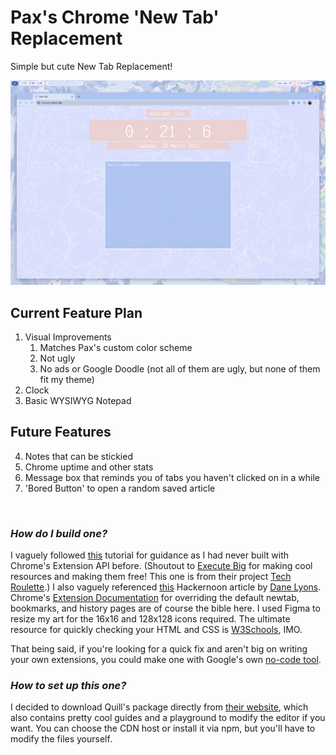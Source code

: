 # Pax's Chrome 'New Tab' Replacement
Simple but cute New Tab Replacement!

![Screenshot of current version](newtab.png)

## Current Feature Plan
1. Visual Improvements
	1. Matches Pax's custom color scheme
	2. Not ugly
	3. No ads or Google Doodle
	(not all of them are ugly, but none of them fit my theme)
2. Clock
3. Basic WYSIWYG Notepad

## Future Features
4. Notes that can be stickied
5. Chrome uptime and other stats
6. Message box that reminds you of tabs you haven't clicked on in a while
7. 'Bored Button' to open a random saved article

<br>

### *How do I build one?*

I vaguely followed [this](https://executebig.notion.site/Building-a-New-Tab-page-d3cb4360ec90493c8c5aa0cb3570239e) tutorial for guidance as I had never built with Chrome's Extension API before. (Shoutout to [Execute Big](https://executebig.org/) for making cool resources and making them free! This one is from their project [Tech Roulette](https://techroulette.xyz/).)
I also vaguely referenced [this](https://hackernoon.com/building-a-new-tab-chrome-extension-with-zero-dependencies-5zlh3ue6) Hackernoon article by [Dane Lyons](https://hackernoon.com/u/Dane).
Chrome's [Extension Documentation](https://developer.chrome.com/docs/extensions/mv3/override/) for overriding the default newtab, bookmarks, and history pages are of course the bible here.
I used Figma to resize my art for the 16x16 and 128x128 icons required.
The ultimate resource for quickly checking your HTML and CSS is [W3Schools](https://www.w3schools.com/), IMO.

That being said, if you're looking for a quick fix and aren't big on writing your own extensions, you could make one with Google's own [no-code tool](https://tabmaker.withgoogle.com/).

### *How to set up this one?*

I decided to download Quill's package directly from [their website](https://quilljs.com/), which also contains pretty cool guides and a playground to modify the editor if you want. You can choose the CDN host or install it via npm, but you'll have to modify the files yourself.
